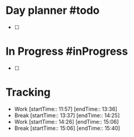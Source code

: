 # Day planner #todo 
- [ ] 
# In Progress #inProgress 
- [ ] 

# Tracking
- Work [startTime:: 11:57] [endTime:: 13:36]
-  Break [startTime:: 13:37]  [endTime:: 14:25]
-  Work [startTime:: 14:26]  [endTime:: 15:06]
- Break  [startTime:: 15:06] [endTime:: 15:40]